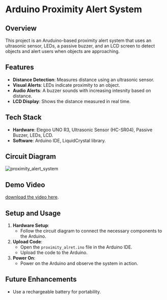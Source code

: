 # Arduino Proximity Alert System

## Overview
This project is an Aruduino-based proximity alert system that uses an ultrasonic sensor,
LEDs, a passive buzzer, and an LCD screen to detect objects and alert users when objects
are approaching. 

## Features 
- **Distance Detection**: Measures distance using an ultrasonic sensor.
- **Visual Alerts**: LEDs indicate proximity to an object.
- **Audio Alerts**: A buzzer sounds with increasing intesnity based on distance.
- **LCD Display**: Shows the distance measured in real time.

## Tech Stack
- **Hardware**: Elegoo UNO R3, Ultrasonic Sensor (HC-SR04), Passive Buzzer, LEDs, LCD.
- **Software**: Arduino IDE, LiquidCrystal library.

## Circuit Diagram
![proximity_alert_system](https://github.com/user-attachments/assets/b55b9d41-44bd-4e96-95ad-ec7201576f83)

## Demo Video
[download the video here](media/ProximityAlertDemo.mp4).

## Setup and Usage
1. **Hardware Setup**:
   - Follow the circuit diagram to connect the necessary components to the Arduino.
2. **Upload Code**:
   - Open the `proximity_alret.ino` file in the Arduino IDE.
   - Upload the code to the Arduino.
3. **Power On**:
   - Power on the Arduino and observe the system in action.

## Future Enhancements
- Use a rechargeable battery for portability. 
